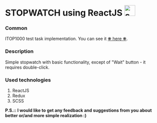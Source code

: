 # STOPWATCH using ReactJS <img src="https://images.vexels.com/media/users/3/151955/isolated/preview/13dfcfb1a5bda28b460884c69ccc1c17-sandglass-stroke-icon-by-vexels.png" alt="sandglass" width="35px" /> 
### Common
ITOP1000 test task implementation.
You can see it [&#10059; here &#10059;](https://boredgus.github.io/react-timer-itop-test-task/).
### Description
Simple stopwatch with basic functionality, except of "Wait" button - it requires double-click.
### Used technologies
1. ReactJS
1. Redux
1. SCSS

**P.S.:: I would like to get any feedback and suggestions from you about better or/and more simple realization :)**